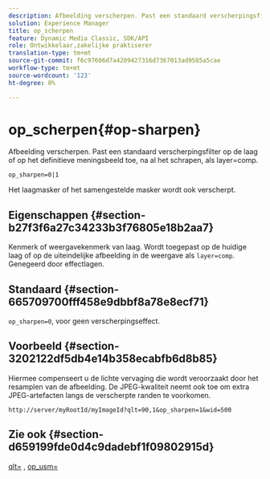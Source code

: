 ```yaml
---
description: Afbeelding verscherpen. Past een standaard verscherpingsfilter op de laag of op het definitieve meningsbeeld toe, na al het schrapen, als layer=comp.
solution: Experience Manager
title: op_scherpen
feature: Dynamic Media Classic, SDK/API
role: Ontwikkelaar,zakelijke praktiserer
translation-type: tm+mt
source-git-commit: f6c97606d7a4209427316d7367013ad9585a5cae
workflow-type: tm+mt
source-wordcount: '123'
ht-degree: 0%

---
```



# op_scherpen{#op-sharpen}

Afbeelding verscherpen. Past een standaard verscherpingsfilter op de laag of op het definitieve meningsbeeld toe, na al het schrapen, als layer=comp.

`op_sharpen=0|1`

Het laagmasker of het samengestelde masker wordt ook verscherpt.

## Eigenschappen {#section-b27f3f6a27c34233b3f76805e18b2aa7}

Kenmerk of weergavekenmerk van laag. Wordt toegepast op de huidige laag of op de uiteindelijke afbeelding in de weergave als `layer=comp`. Genegeerd door effectlagen.

## Standaard {#section-665709700fff458e9dbbf8a78e8ecf71}

`op_sharpen=0`, voor geen verscherpingseffect.

## Voorbeeld {#section-3202122df5db4e14b358ecabfb6d8b85}

Hiermee compenseert u de lichte vervaging die wordt veroorzaakt door het resamplen van de afbeelding. De JPEG-kwaliteit neemt ook toe om extra JPEG-artefacten langs de verscherpte randen te voorkomen.

`http://server/myRootId/myImageId?qlt=90,1&op_sharpen=1&wid=500`

## Zie ook {#section-d659199fde0d4c9dadebf1f09802915d}

[qlt=](../../../../../is-api/http-ref/image-serving-api-ref/c-http-protocol-reference/c-command-reference/r-is-http-qlt.md#reference-f69ed0758c784b0385d979820546d352) ,  [op_usm=](../../../../../is-api/http-ref/image-serving-api-ref/c-http-protocol-reference/c-command-reference/r-op-sharpen.md#reference-c32573230c6140f883efdaa201ea8541)
